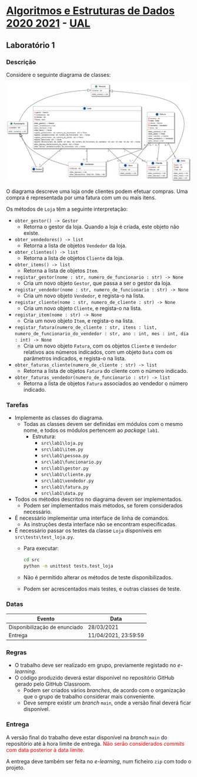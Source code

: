 # [Algoritmos e Estruturas de Dados 2020 2021](https://elearning.ual.pt/course/view.php?id=1787) - [UAL](https://autonoma.pt/)

## Laboratório 1

### Descrição
Considere o seguinte diagrama de classes:

![](figures/loja.png)

O diagrama descreve uma loja onde clientes podem efetuar compras. Uma compra é representada por uma fatura com um ou mais itens.

Os métodos de `Loja` têm a seguinte interpretação:

- `obter_gestor() -> Gestor`
  - Retorna o gestor da loja. Quando a loja é criada, este objeto não existe.
- `obter_vendedores() -> list`
  - Retorna a lista de objetos `Vendedor` da loja.
- `obter_clientes() -> list`
  - Retorna a lista de objetos `Cliente` da loja.
- `obter_items() -> list`
  - Retorna a lista de objetos `Item`.
- `registar_gestor(nome : str, numero_de_funcionario : str) -> None`
  - Cria um novo objeto `Gestor`, que passa a ser o gestor da loja.
- `registar_vendedor(nome : str, numero_de_funcionario : str) -> None`
  - Cria um novo objeto `Vendedor`, e regista-o na lista.
- `registar_cliente(nome : str, numero_de_cliente : str) -> None`
  - Cria um novo objeto `Cliente`, e regista-o na lista.
- `registar_item(nome : str) -> None`
  - Cria um novo objeto `Item`, e regista-o na lista.
- `registar_fatura(numero_de_cliente : str, itens : list, numero_de_funcionario_do_vendedor : str, ano : int, mes : int, dia : int) -> None`
  - Cria um novo objeto `Fatura`, com os objetos `Cliente` e `Vendedor` relativos aos números indicados, com um objeto `Data` com os parâmetros indicados, e regista-o na lista.
- `obter_faturas_cliente(numero_de_cliente : str) -> list`
  - Retorna a lista de objetos `Fatura` do cliente com o número indicado.
- `obter_faturas_vendedor(numero_de_funcionario : str) -> list`
  - Retorna a lista de objetos `Fatura` associados ao vendedor o número indicado.

### Tarefas
- Implemente as classes do diagrama.
  - Todas as classes devem ser definidas em módulos com o mesmo nome, e todos os módulos pertencem ao *package* `lab1`.
    - Estrutura:
      - `src\lab1\loja.py`
      - `src\lab1\item.py`
      - `src\lab1\pessoa.py`
      - `src\lab1\funcionario.py`
      - `src\lab1\gestor.py`
      - `src\lab1\cliente.py`
      - `src\lab1\vendedor.py`
      - `src\lab1\fatura.py`
      - `src\lab1\data.py`
- Todos os métodos descritos no diagrama devem ser implementados.
  - Podem ser implementados mais métodos, se forem considerados necessário.
- É necessário implementar uma interface de linha de comandos.
  - As instruções desta interface não se encontram especificadas.
- É necessário passar os testes da classe `Loja` disponíveis em `src\tests\test_loja.py`.
  - Para executar:

    ```bash
    cd src
    python -m unittest tests.test_loja
    ```

  - Não é permitido alterar os métodos de teste disponibilizados.
  - Podem ser acrescentados mais testes, e outras classes de teste.

### Datas

| Evento                        | Data                 |
| ----------------------------- | -------------------- |
| Disponibilização de enunciado | 28/03/2021           |
| Entrega                       | 11/04/2021, 23:59:59 |


### Regras
- O trabalho deve ser realizado em grupo, previamente registado no *e-learning*.
- O código produzido deverá estar disponível no repositório GitHub gerado pelo GitHub Classroom.
  - Podem ser criados vários *branches*, de acordo com o organização que o grupo de trabalho considerar mais conveniente.
  - Deve sempre existir um *branch* `main`, onde a versão final deverá ficar disponível.

### Entrega
A versão final do trabalho deve estar disponível na *branch* `main` do repositório até à hora limite de entrega. <span style="color: red">Não serão considerados *commits* com data posterior à data limite.</span>

A entrega deve também ser feita no *e-learning*, num ficheiro `zip` com todo o projeto.
